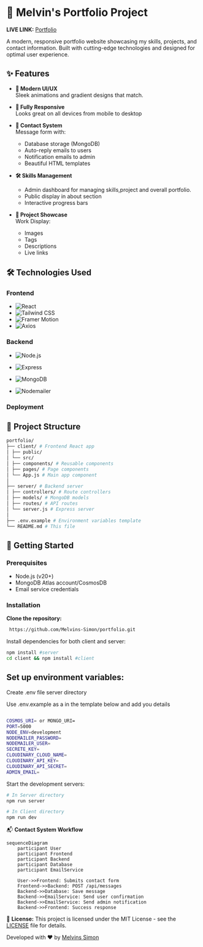 # 🌟 Melvin's Portfolio Project

**LIVE LINK:** [Portfolio]()

A modern, responsive portfolio website showcasing my skills, projects, and contact information. Built with cutting-edge technologies and designed for optimal user experience.

## ✨ Features

- **🚀 Modern UI/UX**  
  Sleek animations and gradient designs that match.

- **📱 Fully Responsive**  
  Looks great on all devices from mobile to desktop

- **📨 Contact System**  
  Message form with:

  - Database storage (MongoDB)
  - Auto-reply emails to users
  - Notification emails to admin
  - Beautiful HTML templates

- **🛠️ Skills Management**

  - Admin dashboard for managing skills,project and overall portfolio.
  - Public display in about section
  - Interactive progress bars

- **📂 Project Showcase**  
  Work Display:
  - Images
  - Tags
  - Descriptions
  - Live links

## 🛠️ Technologies Used

### Frontend

- ![React](https://img.shields.io/badge/-React-61DAFB?logo=react&logoColor=white)
- ![Tailwind CSS](https://img.shields.io/badge/-Tailwind_CSS-38B2AC?logo=tailwind-css&logoColor=white)
- ![Framer Motion](https://img.shields.io/badge/-Framer_Motion-0055FF?logo=framer&logoColor=white)
- ![Axios](https://img.shields.io/badge/-Axios-5A29E4?logo=axios&logoColor=white)

### Backend

- ![Node.js](https://img.shields.io/badge/-Node.js-339933?logo=node.js&logoColor=white)
- ![Express](https://img.shields.io/badge/-Express-000000?logo=express&logoColor=white)

- ![MongoDB](https://img.shields.io/badge/-MongoDB-47A248?logo=mongodb&logoColor=white)
- ![Nodemailer](https://img.shields.io/badge/-Nodemailer-339933?logo=mail.ru&logoColor=white)

### Deployment

## 📂 Project Structure

```bash
portfolio/
├── client/ # Frontend React app
│ ├── public/
│ └── src/
│ ├── components/ # Reusable components
│ ├── pages/ # Page components
│ └── App.js # Main app component
│
├── server/ # Backend server
│ ├── controllers/ # Route controllers
│ ├── models/ # MongoDB models
│ ├── routes/ # API routes
│ └── server.js # Express server
│
├── .env.example # Environment variables template
└── README.md # This file
```

## 🚀 Getting Started

### Prerequisites

- Node.js (v20+)
- MongoDB Atlas account/CosmosDB
- Email service credentials

### Installation

**Clone the repository:**

```bash
 https://github.com/Melvins-Simon/portfolio.git
```

Install dependencies for both client and server:

```bash
npm install #server
cd client && npm install #client
```

## **Set up environment variables:**

Create .env file server directory

Use .env.example as a in the template below and add you details

```bash

COSMOS_URI= or MONGO_URI=
PORT=5000
NODE_ENV=development
NODEMAILER_PASSWORD=
NODEMAILER_USER=
SECRETE_KEY=
CLOUDINARY_CLOUD_NAME=
CLOUDINARY_API_KEY=
CLOUDINARY_API_SECRET=
ADMIN_EMAIL=
```

Start the development servers:

```bash
# In Server directory
npm run server

# In Client directory
npm run dev
```

📬 **Contact System Workflow**

```mermaid
sequenceDiagram
    participant User
    participant Frontend
    participant Backend
    participant Database
    participant EmailService

    User->>Frontend: Submits contact form
    Frontend->>Backend: POST /api/messages
    Backend->>Database: Save message
    Backend->>EmailService: Send user confirmation
    Backend->>EmailService: Send admin notification
    Backend->>Frontend: Success response
```

📜 **License:**
This project is licensed under the MIT License - see the [LICENSE](LICENSE) file for details.

Developed with ❤️ by [Melvins Simon](https://github.com/Melvins-Simon)
